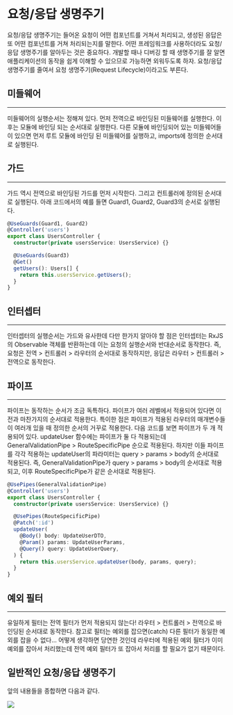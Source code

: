 # 요청/응답 생명주기

요청/응답 생명주기는 들어온 요청이 어떤 컴포넌트를 거쳐서 처리되고, 생성된 응답은 또 어떤 컴포넌트를 거쳐 처리되는지를 말한다. 어떤 프레임워크를 사용하더라도 요청/응답 생명주기를 알아두는 것은 중요하다. 개발할 때나 디버깅 할 때 생명주기를 잘 알면 애플리케이션의 동작을 쉽게 이해할 수 있으므로 가능하면 외워두도록 하자. 요청/응답 생명주기를 줄여서 요청 생명주기(Request Lifecycle)이라고도 부른다.

## 미들웨어

---

미들웨어의 실행순서는 정해져 있다. 먼저 전역으로 바인딩된 미들웨어를 실행한다. 이후는 모듈에 바인딩 되는 순서대로 실행한다. 다른 모듈에 바인딩되어 있는 미들웨어들이 있으면 먼저 루트 모듈에 바인딩 된 미들웨어를 실행하고, imports에 정의한 순서대로 실행된다.

## 가드 

---

가드 역시 전역으로 바인딩된 가드를 먼저 시작한다. 그리고 컨트롤러에 정의된 순서대로 실행된다. 아래 코드에서의 예를 들면 Guard1, Guard2, Guard3의 순서로 실행된다.

```ts
@UseGuards(Guard1, Guard2)
@Controller('users')
export class UsersController {
  constructor(private usersService: UsersService) {}

  @UseGuards(Guard3)
  @Get()
  getUsers(): Users[] {
    return this.usersService.getUsers();
  }
}
```

## 인터셉터

---

인터셉터의 실행순서는 가드와 유사한데 다만 한가지 알아야 할 점은 인터셉터는 RxJS의 Observable 객체를 반환하는데 이는 요청의 실행순서와 반대순서로 동작한다. 즉, 요청은 전역 > 컨트롤러 > 라우터의 순서대로 동작하지만, 응답은 라우터 > 컨트롤러 > 전역으로 동작한다.

## 파이프

---

파이프는 동작하는 순서가 조금 독특하다. 파이프가 여러 레벨에서 적용되어 있다면 이전과 마찬가지의 순서대로 적용한다. 특이한 점은 파이프가 적용된 라우터의 매개변수들이 여러개 있을 때 정의한 순서의 거꾸로 적용한다. 다음 코드를 보면 파이프가 두 개 적용되어 있다. updateUser 함수에는 파이프가 둘 다 적용되는데 GeneralValidationPipe > RouteSpecificPipe 순으로 적용된다. 하지만 이들 파이프를 각각 적용하는 updateUser의 파라미터는 query > params > body의 순서대로 적용된다. 즉, GeneralValidationPipe가 query > params > body의 순서대로 적용되고, 이후 RouteSpecificPipe가 같은 순서대로 적용된다.

```ts
@UsePipes(GeneralValidationPipe)
@Controller('users')
export class UsersController {
  constructor(private usersService: UsersService) {}

  @UsePipes(RouteSpecificPipe)
  @Patch(':id')
  updateUser(
    @Body() body: UpdateUserDTO,
    @Param() params: UpdateUserParams,
    @Query() query: UpdateUserQuery,
  ) {
    return this.usersService.updateUser(body, params, query);
  }
}
```

## 예외 필터

---

유일하게 필터는 전역 필터가 먼저 적용되지 않는다! 라우터 > 컨트롤러 > 전역으로 바인딩된 순서대로 동작한다. 참고로 필터는 예외를 잡으면(catch) 다른 필터가 동일한 예외를 잡을 수 없다... 어떻게 생각하면 당연한 것인데 라우터에 적용된 예외 필터가 이미 예외를 잡아서 처리했는데 전역 예외 필터가 또 잡아서 처리를 할 필요가 없기 때문이다.

## 일반적인 요청/응답 생명주기

앞의 내용들을 종합하면 다음과 같다.

![](https://wikidocs.net/images/page/158658/2.png)

